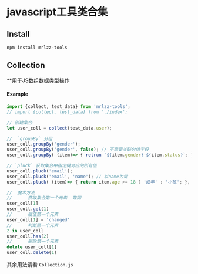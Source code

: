 # javascript工具类合集

## Install
```shell script
npm install mrlzz-tools
```

## Collection
**用于JS数组数据类型操作

#### Example
```javascript
import {collect, test_data} from 'mrlzz-tools';
// import {collect, test_data} from './index';

// 创建集合
let user_coll = collect(test_data.user);

//  `groupBy` 分组
user_coll.groupBy('gender');
user_coll.groupBy('gender', false); // 不需要关联分组字段
user_coll.groupBy( (item)=> { retrun `${item.gender}-${item.status}`; } ); // 不需要关联分组字段

// `pluck` 获取集合中指定键对应的所有值
user_coll.pluck('email');
user_coll.pluck('email', 'name'); // 以name为键
user_coll.pluck( (item)=> { return item.age >= 18 ? '成年' : '小孩'; }, 'name' ); // 以name为键

//  魔术方法
//      获取集合第一个元素  等同
user_coll[1]
user_coll.get(1)
//      赋值第一个元素
user_coll[1] = 'changed'
//      判断第一个元素
2 in user_coll
user_coll.has(2)
//      删除第一个元素
delete user_coll[1]
user_coll.delete(1)
```
其余用法请看 `Collection.js`